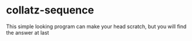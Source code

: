 # collatz-sequence
This simple looking program can make your head scratch, but you will find the answer at last

